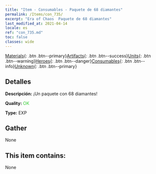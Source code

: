 ```yaml
---
title: "Item - Consumables - Paquete de 68 diamantes"
permalink: /Items/con_735/
excerpt: "Era of Chaos  Paquete de 68 diamantes"
last_modified_at: 2021-04-14
locale: es
ref: "con_735.md"
toc: false
classes: wide
---
```

 [Materials](/es/Items/){: .btn .btn--primary}[Artifacts](/es/Items/Artifacts/){: .btn .btn--success}[Units](/es/Items/Units/){: .btn .btn--warning}[Heroes](/es/Items/Heroes/){: .btn .btn--danger}[Consumables](/es/Items/Consumables/){: .btn .btn--info}[Unknown](/es/Items/Unknown/){: .btn .btn--primary}

## Detalles
 **Descripción:** ¡Un paquete con 68 diamantes!

 **Quality:** <span style="color: #32CD32">OK</span>

 **Type:** EXP

## Gather

  None

## This item contains:

  None


